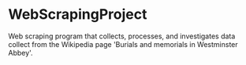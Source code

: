 # WebScrapingProject
Web scraping program that collects, processes, and investigates data collect from the Wikipedia page 'Burials and memorials in Westminster Abbey'. 
